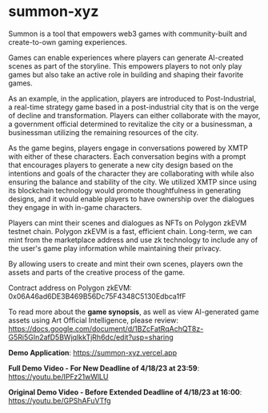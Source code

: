 # summon-xyz
Summon is a tool that empowers web3 games with community-built and create-to-own gaming experiences.

Games can enable experiences where players can generate AI-created scenes as part of the storyline. This empowers players to not only play games but also take an active role in building and shaping their favorite games.

As an example, in the application, players are introduced to Post-Industrial, a real-time strategy game based in a post-industrial city that is on the verge of decline and transformation. Players can either collaborate with the mayor, a government official determined to revitalize the city or a businessman, a businessman utilizing the remaining resources of the city. 

As the game begins, players engage in conversations powered by XMTP with either of these characters. Each conversation begins with a prompt that encourages players to generate a new city design based on the intentions and goals of the character they are collaborating with while also ensuring the balance and stability of the city. We utilized XMTP since using its blockchain technology would promote thoughtfulness in generating designs, and it would enable players to have ownership over the dialogues they engage in with in-game characters.

Players can mint their scenes and dialogues as NFTs on Polygon zkEVM testnet chain. Polygon zkEVM is a fast, efficient chain. Long-term, we can mint from the marketplace address and use zk technology to include any of the user's game play information while maintaining their privacy.

By allowing users to create and mint their own scenes, players own the assets and parts of the creative process of the game. 

Contract address on Polygon zkEVM: 0x06A46ad6DE3B469B56Dc75F4348C5130Edbca1fF

To read more about the **game synopsis**, as well as view AI-generated game assets using Art Official Intelligence, please review: https://docs.google.com/document/d/1BZcFatRqAchQT8z-G5Ri5GIn2afD5BWjqIkkTjRh6dc/edit?usp=sharing

**Demo Application**: https://summon-xyz.vercel.app

**Full Demo Video - For New Deadline of 4/18/23 at 23:59**: https://youtu.be/IPFz21wWlLU

**Original Demo Video - Before Extended Deadline of 4/18/23 at 16:00**: https://youtu.be/GPShAFuVTfg



